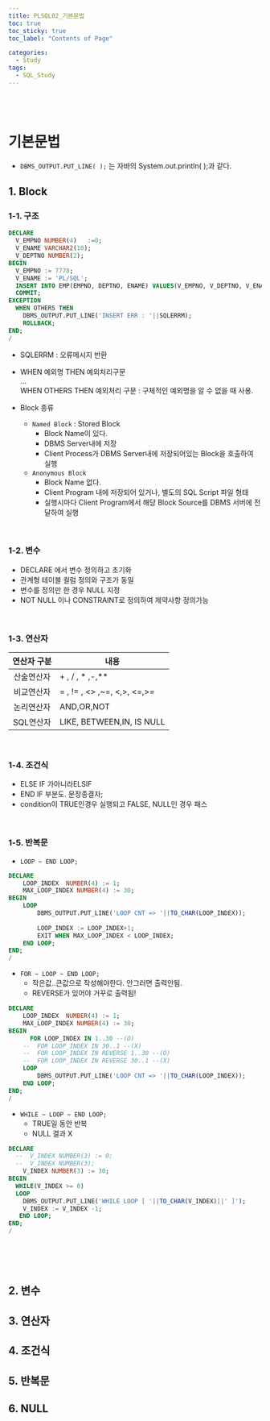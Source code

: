 ```yaml
---
title: PLSQL02_기본문법
toc: true
toc_sticky: true
toc_label: "Contents of Page"

categories:
  - Study
tags:
  - SQL_Study
---
```


<br><br>

# 기본문법
* `DBMS_OUTPUT.PUT_LINE( );` 는 자바의 System.out.println( );과 같다.
## 1. Block
### 1-1. 구조

```sql
DECLARE
  V_EMPNO NUMBER(4)   :=0;
  V_ENAME VARCHAR2(10);
  V_DEPTNO NUMBER(2);
BEGIN
  V_EMPNO := 7778;
  V_ENAME := 'PL/SQL';
  INSERT INTO EMP(EMPNO, DEPTNO, ENAME) VALUES(V_EMPNO, V_DEPTNO, V_ENAME);
  COMMIT;
EXCEPTION
  WHEN OTHERS THEN
    DBMS_OUTPUT.PUT_LINE('INSERT ERR : '||SQLERRM);
    ROLLBACK;
END;
/
```

- SQLERRM : 오류메시지 반환
- WHEN 예외명 THEN 예외처리구문<br>...<br>WHEN OTHERS THEN 예외처리 구문 : 구체적인 예외명을 알 수 없을 때 사용.

- Block 종류
  * `Named Block` : Stored Block
    + Block Name이 있다.
    + DBMS Server내에 저장
    + Client Process가 DBMS Server내에 저장되어있는 Block을 호출하여 실행 
  * `Anonymous Block` 
    + Block Name 없다.
    + Client Program 내에 저장되어 있거나, 별도의 SQL Script 파일 형태
    + 실행시마다 Client Program에서 해당 Block Source를 DBMS 서버에 전달하여 실행 

<br>

### 1-2. 변수
- DECLARE 에서 변수 정의하고 초기화
- 관계형 테이블 컬럼 정의와 구조가 동일
- 변수를 정의만 한 경우 NULL 지정
- NOT NULL 이나 CONSTRAINT로 정의하여 제약사항 정의가능

<br>

### 1-3. 연산자
| 연산자 구분 | 내용 |
|:---:|---|
| 산술연산자 | + , / , \* ,-,\*\* |
| 비교연산자 | = , != , <> ,~=, <,>, <=,>= |
| 논리연산자 | AND,OR,NOT |
| SQL연산자 | LIKE, BETWEEN,IN, IS NULL |

<br>

### 1-4. 조건식
- ELSE IF 가아니라ELSIF
- END IF 부분도.   문장종결자; 
- condition이 TRUE인경우 실행되고 FALSE, NULL인 경우 패스

<br>

### 1-5. 반복문
- `LOOP ~ END LOOP;`

```sql
DECLARE
    LOOP_INDEX  NUMBER(4) := 1;
    MAX_LOOP_INDEX NUMBER(4) := 30;
BEGIN
    LOOP
        DBMS_OUTPUT.PUT_LINE('LOOP CNT => '||TO_CHAR(LOOP_INDEX));
        
        LOOP_INDEX := LOOP_INDEX+1;
        EXIT WHEN MAX_LOOP_INDEX < LOOP_INDEX;
    END LOOP;
END;
/
```

- `FOR ~ LOOP ~ END LOOP;`
  * 작은값..큰값으로 작성해야한다. 안그러면 출력안됨.
  * REVERSE가 있어야 거꾸로 출력됨!
  
```sql
DECLARE
    LOOP_INDEX  NUMBER(4) := 1;
    MAX_LOOP_INDEX NUMBER(4) := 30;
BEGIN
      FOR LOOP_INDEX IN 1..30 --(O)
    --  FOR LOOP_INDEX IN 30..1 --(X)
    --  FOR LOOP_INDEX IN REVERSE 1..30 --(O)
    --  FOR LOOP_INDEX IN REVERSE 30..1 --(X)
    LOOP
        DBMS_OUTPUT.PUT_LINE('LOOP CNT => '||TO_CHAR(LOOP_INDEX));
    END LOOP;
END;
/
```

- `WHILE ~ LOOP ~ END LOOP;`
  * TRUE일 동안 반복
  * NULL 결과 X

```sql
DECLARE
  --  V_INDEX NUMBER(3) := 0;
  --  V_INDEX NUMBER(3);
    V_INDEX NUMBER(3) := 30;
BEGIN
  WHILE(V_INDEX >= 0)
  LOOP
    DBMS_OUTPUT.PUT_LINE('WHILE LOOP [ '||TO_CHAR(V_INDEX)||' ]');
    V_INDEX := V_INDEX -1;
   END LOOP;
END;
/
```

<br><br><br>

## 2. 변수
## 3. 연산자
## 4. 조건식
## 5. 반복문
## 6. NULL
